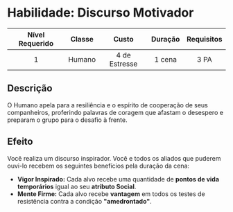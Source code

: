 # Habilidade: Discurso Motivador

| Nível Requerido | Classe | Custo | Duração | Requisitos |
| :---: | :---: | :---: | :---: | :---: |
| 1 | Humano | 4 de Estresse | 1 cena | 3 PA |

## Descrição
O Humano apela para a resiliência e o espírito de cooperação de seus companheiros, proferindo palavras de coragem que afastam o desespero e preparam o grupo para o desafio à frente.

## Efeito
Você realiza um discurso inspirador. Você e todos os aliados que puderem ouvi-lo recebem os seguintes benefícios pela duração da cena:

* **Vigor Inspirado:** Cada alvo recebe uma quantidade de **pontos de vida temporários** igual ao seu **atributo Social**.
* **Mente Firme:** Cada alvo recebe **vantagem** em todos os testes de resistência contra a condição **"amedrontado"**.